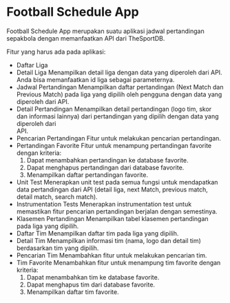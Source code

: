 # Football Schedule App

Football Schedule App merupakan suatu aplikasi jadwal pertandingan sepakbola dengan memanfaatkan API dari TheSportDB.

Fitur yang harus ada pada aplikasi:
- Daftar Liga
- Detail Liga
  Menampilkan detail liga dengan data yang diperoleh dari API. Anda bisa memanfaatkan id liga sebagai parameternya.
- Jadwal Pertandingan
  Menampilkan daftar pertandingan (Next Match dan Previous Match) pada liga yang dipilih oleh pengguna dengan data yang diperoleh dari 
  API.
- Detail Pertandingan
  Menampilkan detail pertandingan (logo tim, skor dan informasi lainnya) dari pertandingan yang dipilih dengan data yang diperoleh dari   
  API.
- Pencarian Pertandingan
  Fitur untuk melakukan pencarian pertandingan.
- Pertandingan Favorite
  Fitur untuk menampung pertandingan favorite dengan kriteria: 
  <ol type="bullet">
  <li>Dapat menambahkan pertandingan ke database favorite.</li>
  <li>Dapat menghapus pertandingan dari database favorite.</li>
  <li>Menampilkan daftar pertandingan favorite.</li>
  </ol>
- Unit Test
  Menerapkan unit test pada semua fungsi untuk mendapatkan data pertandingan dari API (detail liga, next Match, previous match, detail
  match, search match).
- Instrumentation Tests
  Menerapkan instrumentation test untuk memastikan fitur pencarian pertandingan berjalan dengan semestinya.
- Klasemen Pertandingan
  Menampilkan tabel klasemen pertandingan pada liga yang dipilih.
- Daftar Tim
  Menampilkan daftar tim pada liga yang dipilih.
- Detail Tim
  Menampilkan informasi tim (nama, logo dan detail tim) berdasarkan tim yang dipilih.
- Pencarian Tim
  Menambahkan fitur untuk melakukan pencarian tim.
- Tim Favorite
  Menambahkan fitur untuk menampung tim favorite dengan kriteria: 
  <ol type="bullet">
  <li>Dapat menambahkan tim ke database favorite.</li>
  <li>Dapat menghapus tim dari database favorite.</li>
  <li>Menampilkan daftar tim favorite.</li>
  </ol>
